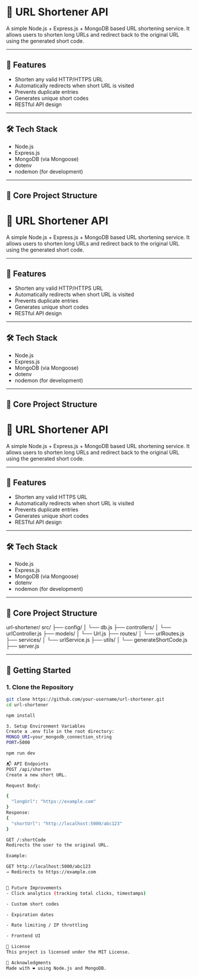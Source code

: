 # 📎 URL Shortener API

A simple Node.js + Express.js + MongoDB based URL shortening service. It allows users to shorten long URLs and redirect back to the original URL using the generated short code.

---

## 🚀 Features

- Shorten any valid HTTP/HTTPS URL
- Automatically redirects when short URL is visited
- Prevents duplicate entries
- Generates unique short codes
- RESTful API design

---

## 🛠️ Tech Stack

- Node.js
- Express.js
- MongoDB (via Mongoose)
- dotenv
- nodemon (for development)

---

## 📁 Core Project Structure

# 📎 URL Shortener API

A simple Node.js + Express.js + MongoDB based URL shortening service. It allows users to shorten long URLs and redirect back to the original URL using the generated short code.

---

## 🚀 Features

- Shorten any valid HTTP/HTTPS URL
- Automatically redirects when short URL is visited
- Prevents duplicate entries
- Generates unique short codes
- RESTful API design

---

## 🛠️ Tech Stack

- Node.js
- Express.js
- MongoDB (via Mongoose)
- dotenv
- nodemon (for development)

---

## 📁 Core Project Structure
# 📎 URL Shortener API

A simple Node.js + Express.js + MongoDB based URL shortening service. It allows users to shorten long URLs and redirect back to the original URL using the generated short code.

---

## 🚀 Features

- Shorten any valid HTTPS URL
- Automatically redirects when short URL is visited
- Prevents duplicate entries
- Generates unique short codes
- RESTful API design

---

## 🛠️ Tech Stack

- Node.js
- Express.js
- MongoDB (via Mongoose)
- dotenv
- nodemon (for development)

---

## 📁 Core Project Structure

url-shortener/
src/
├── config/
│ └── db.js
├── controllers/
│ └── urlController.js
├── models/
│ └── Url.js
├── routes/
│ └── urlRoutes.js
├── services/
│ └── urlService.js
├── utils/
│ └── generateShortCode.js
├── server.js


---

## 🧪 Getting Started

### 1. Clone the Repository

```bash
git clone https://github.com/your-username/url-shortener.git
cd url-shortener

npm install

3. Setup Environment Variables
Create a .env file in the root directory:
MONGO_URI=your_mongodb_connection_string
PORT=5000

npm run dev

📬 API Endpoints
POST /api/shorten
Create a new short URL.

Request Body:

{
  "longUrl": "https://example.com"
}
Response:
{
  "shortUrl": "http://localhost:5000/abc123"
}

GET /:shortCode
Redirects the user to the original URL.

Example:

GET http://localhost:5000/abc123
→ Redirects to https://example.com


📌 Future Improvements
- Click analytics (tracking total clicks, timestamps)

- Custom short codes

- Expiration dates

- Rate limiting / IP throttling

- Frontend UI

📄 License
This project is licensed under the MIT License.

🙌 Acknowledgments
Made with ❤️ using Node.js and MongoDB.



